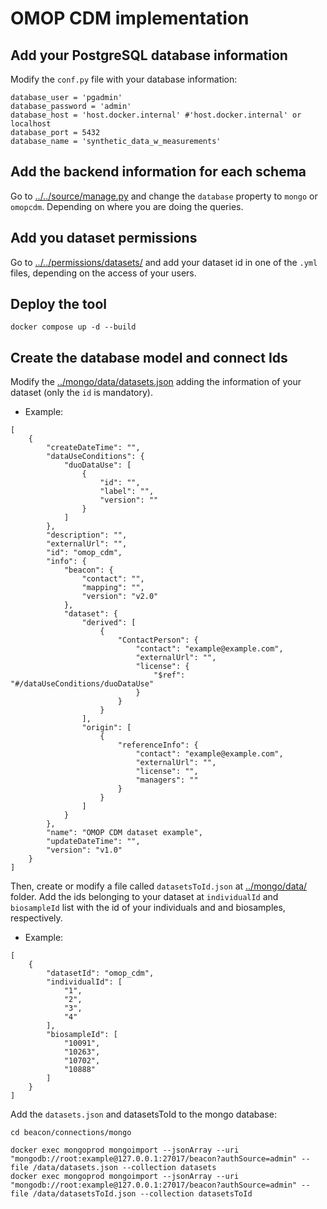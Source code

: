 # OMOP CDM implementation

## Add your PostgreSQL database information

Modify the `conf.py` file with your database information:

```
database_user = 'pgadmin'
database_password = 'admin'
database_host = 'host.docker.internal' #'host.docker.internal' or localhost
database_port = 5432
database_name = 'synthetic_data_w_measurements'
```

## Add the backend information for each schema

Go to [../../source/manage.py](../../source/manage.py) and change the `database` property to `mongo` or `omopcdm`. Depending on where you are doing the queries.

## Add you dataset permissions

Go to [../../permissions/datasets/](../../permissions/datasets/) and add your dataset id in one of the `.yml` files, depending on the access of your users.

## Deploy the tool

```
docker compose up -d --build
```

## Create the database model and connect Ids

Modify the [../mongo/data/datasets.json](../mongo/data/datasets.json) adding the information of your dataset (only the `id` is mandatory).

- Example:

```
[
    {
        "createDateTime": "",
        "dataUseConditions": {
            "duoDataUse": [
                {
                    "id": "",
                    "label": "",
                    "version": ""
                }
            ]
        },
        "description": "",
        "externalUrl": "",
        "id": "omop_cdm",
        "info": {
            "beacon": {
                "contact": "",
                "mapping": "",
                "version": "v2.0"
            },
            "dataset": {
                "derived": [
                    {
                        "ContactPerson": {
                            "contact": "example@example.com",
                            "externalUrl": "",
                            "license": {
                                "$ref": "#/dataUseConditions/duoDataUse"
                            }
                        }
                    }
                ],
                "origin": [
                    {
                        "referenceInfo": {
                            "contact": "example@example.com",
                            "externalUrl": "",
                            "license": "",
                            "managers": ""
                        }
                    }
                ]
            }
        },
        "name": "OMOP CDM dataset example",
        "updateDateTime": "",
        "version": "v1.0"
    }
]
```

Then, create or modify a file called `datasetsToId.json` at [../mongo/data/](../mongo/data/) folder. Add the ids belonging to your dataset at `individualId` and `biosampleId` list with the id of your individuals and and biosamples, respectively. 

- Example:

```
[
    { 
        "datasetId": "omop_cdm",
        "individualId": [
            "1",
            "2",
            "3",
            "4"
        ],
        "biosampleId": [
            "10091",
            "10263",
            "10702",
            "10888"
        ]
    }
]
```

Add the `datasets.json` and datasetsToId to the mongo database:

```
cd beacon/connections/mongo

docker exec mongoprod mongoimport --jsonArray --uri "mongodb://root:example@127.0.0.1:27017/beacon?authSource=admin" --file /data/datasets.json --collection datasets
docker exec mongoprod mongoimport --jsonArray --uri "mongodb://root:example@127.0.0.1:27017/beacon?authSource=admin" --file /data/datasetsToId.json --collection datasetsToId
```

